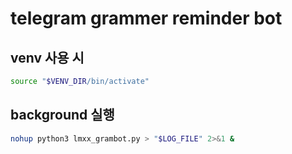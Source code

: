 # telegram grammer reminder bot

## venv 사용 시 
```sh
source "$VENV_DIR/bin/activate"
```

## background 실행
```sh
nohup python3 lmxx_grambot.py > "$LOG_FILE" 2>&1 &
```
